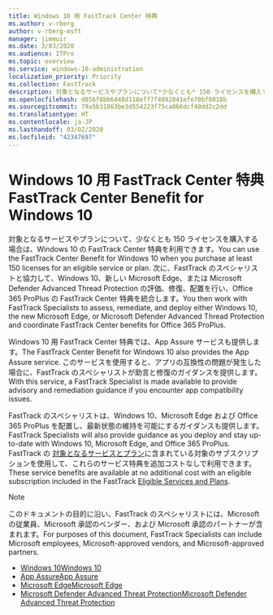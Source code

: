 ```yaml
---
title: Windows 10 用 FastTrack Center 特典
ms.author: v-rberg
author: v-rberg-msft
manager: jimmuir
ms.date: 3/03/2020
ms.audience: ITPro
ms.topic: overview
ms.service: windows-10-administration
localization_priority: Priority
ms.collection: FastTrack
description: 対象となるサービスやプランについて*少なくとも* 150 ライセンスを購入する場合は、Windows 10 用 FastTrack Center 特典を利用できます。
ms.openlocfilehash: d856f8bb6448d118eff7f4092841efe70bf8018b
ms.sourcegitcommit: 79a5b31863be3d554223f75ca866dcf40dd2c2dd
ms.translationtype: HT
ms.contentlocale: ja-JP
ms.lasthandoff: 03/02/2020
ms.locfileid: "42347697"
---
```

# <a name="fasttrack-center-benefit-for-windows-10"></a><span data-ttu-id="e6c67-103">Windows 10 用 FastTrack Center 特典</span><span class="sxs-lookup"><span data-stu-id="e6c67-103">FastTrack Center Benefit for Windows 10</span></span>

<span data-ttu-id="e6c67-104">対象となるサービスやプランについて、少なくとも 150 ライセンスを購入する場合は、Windows 10 の FastTrack Center 特典を利用できます。</span><span class="sxs-lookup"><span data-stu-id="e6c67-104">You can use the FastTrack Center Benefit for Windows 10 when you purchase at least 150 licenses for an eligible service or plan.</span></span> <span data-ttu-id="e6c67-105">次に、FastTrack のスペシャリストと協力して、Windows 10、新しい Microsoft Edge、または Microsoft Defender Advanced Thread Protection の評価、修復、配置を行い、Office 365 ProPlus の FastTrack Center 特典を統合します。</span><span class="sxs-lookup"><span data-stu-id="e6c67-105">You then work with FastTrack Specialists to assess, remediate, and deploy either Windows 10, the new Microsoft Edge, or Microsoft Defender Advanced Thread Protection and coordinate FastTrack Center benefits for Office 365 ProPlus.</span></span> 

<span data-ttu-id="e6c67-106">Windows 10 用 FastTrack Center 特典では、App Assure サービスも提供します。</span><span class="sxs-lookup"><span data-stu-id="e6c67-106">The FastTrack Center Benefit for Windows 10 also provides the App Assure service.</span></span> <span data-ttu-id="e6c67-107">このサービスを使用すると、アプリの互換性の問題が発生した場合に、FastTrack のスペシャリストが助言と修復のガイダンスを提供します。</span><span class="sxs-lookup"><span data-stu-id="e6c67-107">With this service, a FastTrack Specialist is made available to provide advisory and remediation guidance if you encounter app compatibility issues.</span></span> 

<span data-ttu-id="e6c67-108">FastTrack のスペシャリストは、Windows 10、Microsoft Edge および Office 365 ProPlus を配置し、最新状態の維持を可能にするガイダンスも提供します。</span><span class="sxs-lookup"><span data-stu-id="e6c67-108">FastTrack Specialists will also provide guidance as you deploy and stay up-to-date with Windows 10, Microsoft Edge, and Office 365 ProPlus.</span></span> <span data-ttu-id="e6c67-109">FastTrack の [対象となるサービスとプラン](M365-eligible-services-and-plans.md)に含まれている対象のサブスクリプションを使用して、これらのサービス特典を追加コストなしで利用できます。</span><span class="sxs-lookup"><span data-stu-id="e6c67-109">These service benefits are available at no additional cost with an eligible subscription included in the FastTrack [Eligible Services and Plans](M365-eligible-services-and-plans.md).</span></span>
  
> [!NOTE]
> <span data-ttu-id="e6c67-110">このドキュメントの目的に沿い、FastTrack のスペシャリストには、Microsoft の従業員、Microsoft 承認のベンダー、および Microsoft 承認のパートナーが含まれます。</span><span class="sxs-lookup"><span data-stu-id="e6c67-110">For purposes of this document, FastTrack Specialists can include Microsoft employees, Microsoft-approved vendors, and Microsoft-approved partners.</span></span> 
    
- [<span data-ttu-id="e6c67-111">Windows 10</span><span class="sxs-lookup"><span data-stu-id="e6c67-111">Windows 10</span></span>](Win-10-windows-10.md)
- [<span data-ttu-id="e6c67-112">App Assure</span><span class="sxs-lookup"><span data-stu-id="e6c67-112">App Assure</span></span>](Win-10-app-assure.md)
- [<span data-ttu-id="e6c67-113">Microsoft Edge</span><span class="sxs-lookup"><span data-stu-id="e6c67-113">Microsoft Edge</span></span>](Win-10-microsoft-edge.md)
- [<span data-ttu-id="e6c67-114">Microsoft Defender Advanced Threat Protection</span><span class="sxs-lookup"><span data-stu-id="e6c67-114">Microsoft Defender Advanced Threat Protection</span></span>](Win-10-microsoft-defender-atp.md)
  

  

 